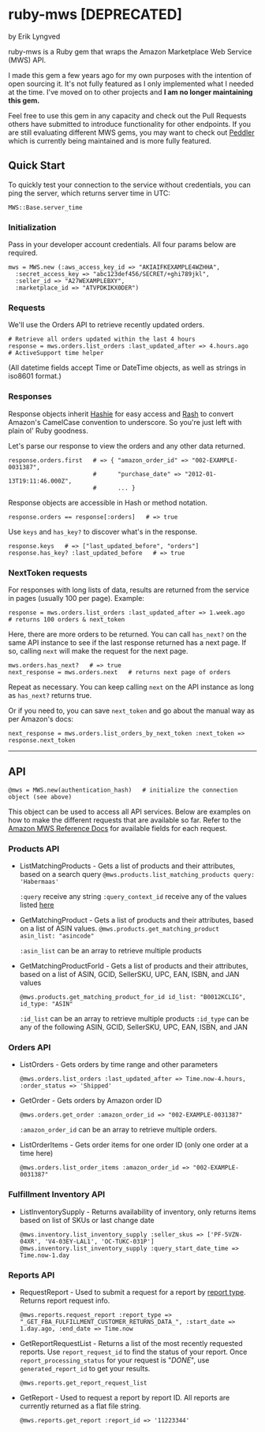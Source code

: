 # ruby-mws [DEPRECATED]

by Erik Lyngved

ruby-mws is a Ruby gem that wraps the Amazon Marketplace Web Service (MWS) API.

I made this gem a few years ago for my own purposes with the intention of open sourcing it. It's not fully featured as I only implemented what I needed at the time. I've moved on to other projects and **I am no longer maintaining this gem.**

Feel free to use this gem in any capacity and check out the Pull Requests others have submitted to introduce functionality for other endpoints. If you are still evaluating different MWS gems, you may want to check out [Peddler](https://github.com/hakanensari/peddler) which is currently being maintained and is more fully featured.

Quick Start
-----------

To quickly test your connection to the service without credentials, you can ping the server, which returns server time in UTC:

    MWS::Base.server_time

### Initialization

Pass in your developer account credentials. All four params below are required.

    mws = MWS.new (:aws_access_key_id => "AKIAIFKEXAMPLE4WZHHA",
      :secret_access_key => "abc123def456/SECRET/+ghi789jkl",
      :seller_id => "A27WEXAMPLEBXY",
      :marketplace_id => "ATVPDKIKX0DER")

### Requests

We'll use the Orders API to retrieve recently updated orders.

    # Retrieve all orders updated within the last 4 hours
    response = mws.orders.list_orders :last_updated_after => 4.hours.ago   # ActiveSupport time helper

(All datetime fields accept Time or DateTime objects, as well as strings in iso8601 format.)

### Responses

Response objects inherit [Hashie](http://github.com/intridea/hashie) for easy access and [Rash](http://github.com/tcocca/rash) to convert Amazon's CamelCase convention to underscore. So you're just left with plain ol' Ruby goodness.

Let's parse our response to view the orders and any other data returned.

    response.orders.first   # => { "amazon_order_id" => "002-EXAMPLE-0031387",
                            #      "purchase_date" => "2012-01-13T19:11:46.000Z",
                            #      ... }

Response objects are accessible in Hash or method notation.

    response.orders == response[:orders]   # => true

Use `keys` and `has_key?` to discover what's in the response.

    response.keys   # => ["last_updated_before", "orders"]
    response.has_key? :last_updated_before   # => true

### NextToken requests

For responses with long lists of data, results are returned from the service in pages (usually 100 per page). Example:

    response = mws.orders.list_orders :last_updated_after => 1.week.ago   # returns 100 orders & next_token

Here, there are more orders to be returned. You can call `has_next?` on the same API instance to see if the last response returned has a next page. If so, calling `next` will make the request for the next page.

    mws.orders.has_next?   # => true
    next_response = mws.orders.next   # returns next page of orders

Repeat as necessary. You can keep calling `next` on the API instance as long as `has_next?` returns true.

Or if you need to, you can save `next_token` and go about the manual way as per Amazon's docs:

    next_response = mws.orders.list_orders_by_next_token :next_token => response.next_token

***

API
---

    @mws = MWS.new(authentication_hash)   # initialize the connection object (see above)

This object can be used to access all API services. Below are examples on how to make the different requests that are available so far. Refer to the [Amazon MWS Reference Docs](https://developer.amazonservices.com/) for available fields for each request.

### Products API

* ListMatchingProducts - Gets a list of products and their attributes, based on a search query
    `@mws.products.list_matching_products query: 'Habermaas'`

    `:query` receive any string
    `:query_context_id` receive any of the values listed [here](http://docs.developer.amazonservices.com/en_US/products/Products_QueryContextIDs.html)


* GetMatchingProduct - Gets a list of products and their attributes, based on a list of ASIN values.
    `@mws.products.get_matching_product asin_list: "asincode"`

    `:asin_list` can be an array to retrieve multiple products


* GetMatchingProductForId - Gets a list of products and their attributes, based on a list of ASIN, GCID, SellerSKU, UPC, EAN, ISBN, and JAN values

    `@mws.products.get_matching_product_for_id id_list: "B0012KCLIG", id_type: "ASIN"`

    `:id_list` can be an array to retrieve multiple products
    `:id_type` can be any of the following ASIN, GCID, SellerSKU, UPC, EAN, ISBN, and JAN

### Orders API

* ListOrders - Gets orders by time range and other parameters

    `@mws.orders.list_orders :last_updated_after => Time.now-4.hours, :order_status => 'Shipped'`

* GetOrder - Gets orders by Amazon order ID

    `@mws.orders.get_order :amazon_order_id => "002-EXAMPLE-0031387"`

    `:amazon_order_id` can be an array to retrieve multiple orders.

* ListOrderItems - Gets order items for one order ID (only one order at a time here)

    `@mws.orders.list_order_items :amazon_order_id => "002-EXAMPLE-0031387"`

### Fulfillment Inventory API

* ListInventorySupply - Returns availability of inventory, only returns items based on list of SKUs or last change date

    `@mws.inventory.list_inventory_supply :seller_skus => ['PF-5VZN-04XR', 'V4-03EY-LAL1', 'OC-TUKC-031P']`
    `@mws.inventory.list_inventory_supply :query_start_date_time => Time.now-1.day`

### Reports API

* RequestReport - Used to submit a request for a report by [report type](http://docs.developer.amazonservices.com/en_US/reports/Reports_ReportType.html). Returns report request info.

    `@mws.reports.request_report :report_type => "_GET_FBA_FULFILLMENT_CUSTOMER_RETURNS_DATA_", :start_date => 1.day.ago, :end_date => Time.now`

* GetReportRequestList - Returns a list of the most recently requested reports. Use `report_request_id` to find the status of your report. Once `report_processing_status` for your request is "_DONE_", use `generated_report_id` to get your results.

    `@mws.reports.get_report_request_list`

* GetReport - Used to request a report by report ID. All reports are currently returned as a flat file string.

    `@mws.reports.get_report :report_id => '11223344'`
